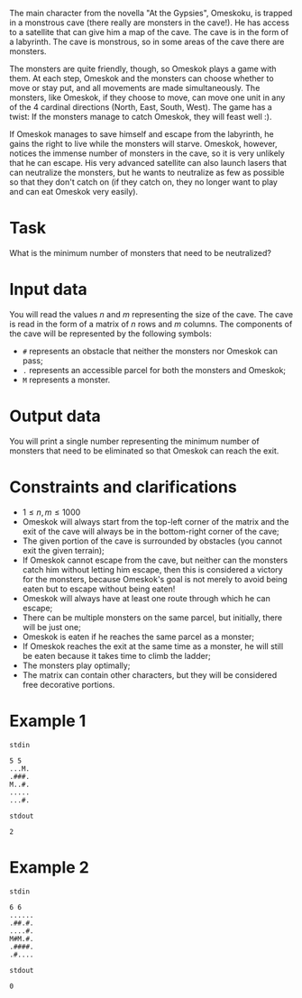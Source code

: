 The main character from the novella "At the Gypsies", Omeskoku, is trapped in a monstrous cave (there really are monsters in the cave!). He has access to a satellite that can give him a map of the cave. The cave is in the form of a labyrinth. The cave is monstrous, so in some areas of the cave there are monsters.

The monsters are quite friendly, though, so Omeskok plays a game with them. At each step, Omeskok and the monsters can choose whether to move or stay put, and all movements are made simultaneously. The monsters, like Omeskok, if they choose to move, can move one unit in any of the 4 cardinal directions (North, East, South, West). The game has a twist: If the monsters manage to catch Omeskok, they will feast well :).

If Omeskok manages to save himself and escape from the labyrinth, he gains the right to live while the monsters will starve. Omeskok, however, notices the immense number of monsters in the cave, so it is very unlikely that he can escape. His very advanced satellite can also launch lasers that can neutralize the monsters, but he wants to neutralize as few as possible so that they don't catch on (if they catch on, they no longer want to play and can eat Omeskok very easily).

# Task

What is the minimum number of monsters that need to be neutralized?

# Input data

You will read the values $n$ and $m$ representing the size of the cave. The cave is read in the form of a matrix of $n$ rows and $m$ columns.
The components of the cave will be represented by the following symbols:
- `#` represents an obstacle that neither the monsters nor Omeskok can pass;
- `.` represents an accessible parcel for both the monsters and Omeskok;
- `M` represents a monster.

# Output data

You will print a single number representing the minimum number of monsters that need to be eliminated so that Omeskok can reach the exit.

# Constraints and clarifications

- $1 \le n,m \le 1000$
- Omeskok will always start from the top-left corner of the matrix and the exit of the cave will always be in the bottom-right corner of the cave;
- The given portion of the cave is surrounded by obstacles (you cannot exit the given terrain);
- If Omeskok cannot escape from the cave, but neither can the monsters catch him without letting him escape, then this is considered a victory for the monsters, because Omeskok's goal is not merely to avoid being eaten but to escape without being eaten!
- Omeskok will always have at least one route through which he can escape;
- There can be multiple monsters on the same parcel, but initially, there will be just one;
- Omeskok is eaten if he reaches the same parcel as a monster;
- If Omeskok reaches the exit at the same time as a monster, he will still be eaten because it takes time to climb the ladder;
- The monsters play optimally;
- The matrix can contain other characters, but they will be considered free decorative portions.

# Example 1

`stdin`

```
5 5
...M.
.###.
M..#.
.....
...#.
```

`stdout`

```
2
```

# Example 2

`stdin`

```
6 6
......
.##.#.
....#.
M#M.#.
.####.
.#....
```

`stdout`

```
0
